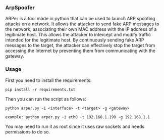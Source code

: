 ### ArpSpoofer
ARPer is a tool made in python that can be used to launch ARP spoofing attacks on a network. It allows the attacker to send fake ARP messages to the network, associating their own MAC address with the IP address of a legitimate host. This allows the attacker to intercept and modify traffic intended for the legitimate host. By continuously sending fake ARP messages to the target, the attacker can effectively stop the target from accessing the Internet by preventing them from communicating with the gateway.

### Usage
First you need to install the requirements:
```
pip install -r requirements.txt
```
Then you can run the script as follows:
```
python arper.py -i <interface> -t <target> -g <gateway>

example: python arper.py -i eth0 -t 192.168.1.199 -g 192.168.1.1
```
You may need to run it as root since it uses raw sockets and needs permissions to do so.

